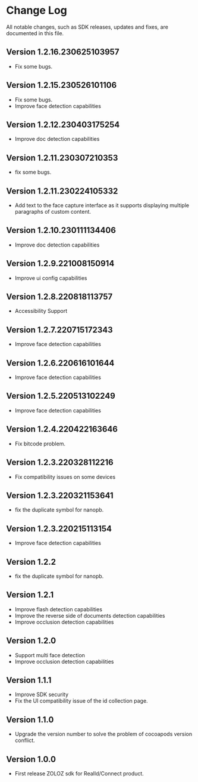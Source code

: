 # Change Log
All notable changes, such as SDK releases, updates and fixes, are documented in this file.

## Version 1.2.16.230625103957
+ Fix some bugs.

## Version 1.2.15.230526101106
+ Fix some bugs.
+ Improve face detection capabilities

## Version 1.2.12.230403175254
+ Improve doc detection capabilities

## Version 1.2.11.230307210353
+ fix some bugs.

## Version 1.2.11.230224105332
+ Add text to the face capture interface as it supports displaying multiple paragraphs of custom content.

## Version 1.2.10.230111134406
+ Improve doc detection capabilities

## Version 1.2.9.221008150914
+ Improve ui config capabilities

## Version 1.2.8.220818113757
+ Accessibility Support

## Version 1.2.7.220715172343
+ Improve face detection capabilities

## Version 1.2.6.220616101644
+ Improve face detection capabilities

## Version 1.2.5.220513102249
+ Improve face detection capabilities

## Version 1.2.4.220422163646
+ Fix bitcode problem.

## Version 1.2.3.220328112216
+ Fix compatibility issues on some devices

## Version 1.2.3.220321153641
+ fix the duplicate symbol for nanopb.

## Version 1.2.3.220215113154
+ Improve face detection capabilities

## Version 1.2.2
+ fix the duplicate symbol for nanopb.

## Version 1.2.1
+ Improve flash detection capabilities
+ Improve the reverse side of documents detection capabilities
+ Improve occlusion detection capabilities

## Version 1.2.0
+ Support multi face detection
+ Improve occlusion detection capabilities

## Version 1.1.1

+ Improve SDK security
+ Fix the UI compatibility issue of the id collection page.

## Version 1.1.0

+ Upgrade the version number to solve the problem of cocoapods version conflict.

## Version 1.0.0

+ First release ZOLOZ sdk for RealId/Connect product.